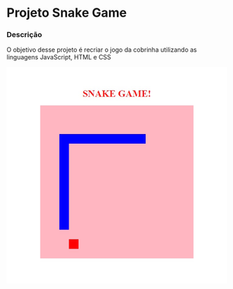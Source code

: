<h1> Projeto Snake Game </h1>
<h3>Descrição</h3>
<p>O objetivo desse projeto é recriar o jogo da cobrinha utilizando as linguagens JavaScript, HTML e CSS</p>
<a href="https://juliamartins97.github.io/projeto_instagram/">
    <img src="https://github.com/JuliaMartins97/Jogo_da_Cobrinha/blob/master/snake_game.jpeg"/></a>
